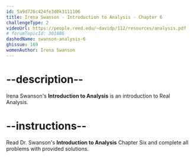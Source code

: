 ```yaml
---
id: 5a9d726c424fe3d0k3111106
title: Irena Swanson - Introduction to Analysis - Chapter 6
challengeType: 2
videoUrl: https://people.reed.edu/~davidp/112/resources/analysis.pdf
# forumTopicId: 301086
dashedName: swanson-analysis-6
ghissue: 169
womenAuthor: Irena Swanson
---
```


# --description--

Irena Swanson's __Introduction to Analysis__ is an introduction to Real Analysis.

# --instructions--

Read Dr. Swanson's __Introduction to Analysis__ Chapter Six and complete all problems with provided solutions.